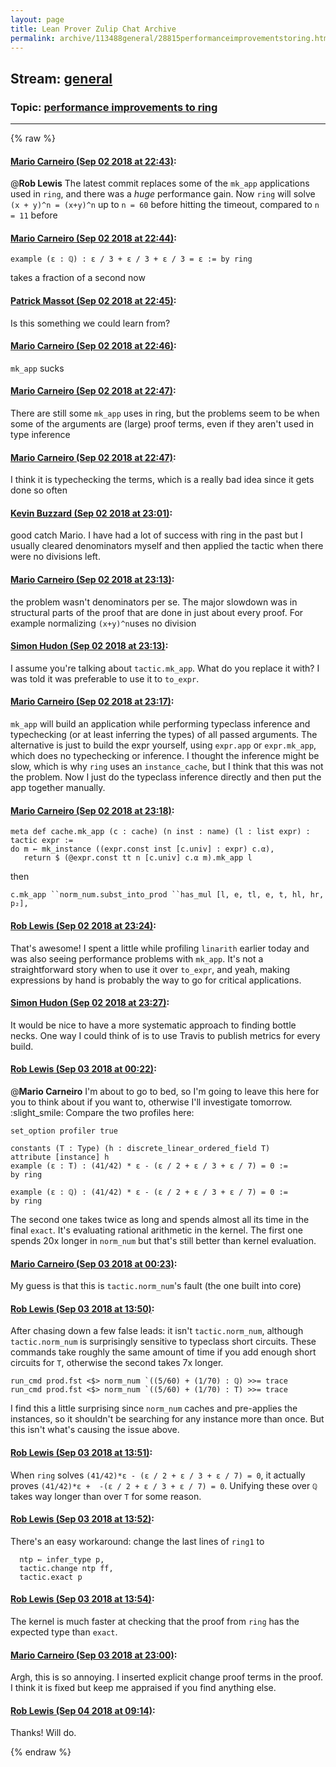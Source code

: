 ```yaml
---
layout: page
title: Lean Prover Zulip Chat Archive 
permalink: archive/113488general/28815performanceimprovementstoring.html
---
```


## Stream: [general](index.html)
### Topic: [performance improvements to ring](28815performanceimprovementstoring.html)

---


{% raw %}
#### [ Mario Carneiro (Sep 02 2018 at 22:43)](https://leanprover.zulipchat.com/#narrow/stream/113488-general/topic/performance%20improvements%20to%20ring/near/133227901):
@**Rob Lewis** The latest commit replaces some of the `mk_app` applications used in `ring`, and there was a *huge* performance gain. Now `ring` will solve `(x + y)^n = (x+y)^n` up to `n = 60` before hitting the timeout, compared to `n = 11` before

#### [ Mario Carneiro (Sep 02 2018 at 22:44)](https://leanprover.zulipchat.com/#narrow/stream/113488-general/topic/performance%20improvements%20to%20ring/near/133227944):
```
example (ε : ℚ) : ε / 3 + ε / 3 + ε / 3 = ε := by ring
```
takes a fraction of a second now

#### [ Patrick Massot (Sep 02 2018 at 22:45)](https://leanprover.zulipchat.com/#narrow/stream/113488-general/topic/performance%20improvements%20to%20ring/near/133227959):
Is this something we could learn from?

#### [ Mario Carneiro (Sep 02 2018 at 22:46)](https://leanprover.zulipchat.com/#narrow/stream/113488-general/topic/performance%20improvements%20to%20ring/near/133227997):
`mk_app` sucks

#### [ Mario Carneiro (Sep 02 2018 at 22:47)](https://leanprover.zulipchat.com/#narrow/stream/113488-general/topic/performance%20improvements%20to%20ring/near/133228008):
There are still some `mk_app` uses in ring, but the problems seem to be when some of the arguments are (large) proof terms, even if they aren't used in type inference

#### [ Mario Carneiro (Sep 02 2018 at 22:47)](https://leanprover.zulipchat.com/#narrow/stream/113488-general/topic/performance%20improvements%20to%20ring/near/133228011):
I think it is typechecking the terms, which is a really bad idea since it gets done so often

#### [ Kevin Buzzard (Sep 02 2018 at 23:01)](https://leanprover.zulipchat.com/#narrow/stream/113488-general/topic/performance%20improvements%20to%20ring/near/133228387):
good catch Mario. I have had a lot of success with ring in the past but I usually cleared denominators myself and then applied the tactic when there were no divisions left.

#### [ Mario Carneiro (Sep 02 2018 at 23:13)](https://leanprover.zulipchat.com/#narrow/stream/113488-general/topic/performance%20improvements%20to%20ring/near/133228677):
the problem wasn't denominators per se. The major slowdown was in structural parts of the proof that are done in just about every proof. For example normalizing `(x+y)^n`uses no division

#### [ Simon Hudon (Sep 02 2018 at 23:13)](https://leanprover.zulipchat.com/#narrow/stream/113488-general/topic/performance%20improvements%20to%20ring/near/133228678):
I assume you're talking about `tactic.mk_app`. What do you replace it with? I was told it was preferable to use it to `to_expr`.

#### [ Mario Carneiro (Sep 02 2018 at 23:17)](https://leanprover.zulipchat.com/#narrow/stream/113488-general/topic/performance%20improvements%20to%20ring/near/133228807):
`mk_app` will build an application while performing typeclass inference and typechecking (or at least inferring the types) of all passed arguments. The alternative is just to build the expr yourself, using `expr.app` or `expr.mk_app`, which does no typechecking or inference. I thought the inference might be slow, which is why `ring` uses an `instance_cache`, but I think that this was not the problem. Now I just do the typeclass inference directly and then put the app together manually.

#### [ Mario Carneiro (Sep 02 2018 at 23:18)](https://leanprover.zulipchat.com/#narrow/stream/113488-general/topic/performance%20improvements%20to%20ring/near/133228852):
```
meta def cache.mk_app (c : cache) (n inst : name) (l : list expr) : tactic expr :=
do m ← mk_instance ((expr.const inst [c.univ] : expr) c.α),
   return $ (@expr.const tt n [c.univ] c.α m).mk_app l
```
then
```
c.mk_app ``norm_num.subst_into_prod ``has_mul [l, e, tl, e, t, hl, hr, p₂],
```

#### [ Rob Lewis (Sep 02 2018 at 23:24)](https://leanprover.zulipchat.com/#narrow/stream/113488-general/topic/performance%20improvements%20to%20ring/near/133229004):
That's awesome! I spent a little while profiling `linarith` earlier today and was also seeing performance problems with `mk_app`. It's not a straightforward story when to use it over `to_expr`, and yeah, making expressions by hand is probably the way to go for critical applications.

#### [ Simon Hudon (Sep 02 2018 at 23:27)](https://leanprover.zulipchat.com/#narrow/stream/113488-general/topic/performance%20improvements%20to%20ring/near/133229060):
It would be nice to have a more systematic approach to finding bottle necks. One way I could think of is to use Travis to publish metrics for every build.

#### [ Rob Lewis (Sep 03 2018 at 00:22)](https://leanprover.zulipchat.com/#narrow/stream/113488-general/topic/performance%20improvements%20to%20ring/near/133230444):
@**Mario Carneiro** I'm about to go to bed, so I'm going to leave this here for you to think about if you want to, otherwise I'll investigate tomorrow. :slight_smile: Compare the two profiles here:
```lean
set_option profiler true

constants (T : Type) (h : discrete_linear_ordered_field T)
attribute [instance] h
example (ε : T) : (41/42) * ε - (ε / 2 + ε / 3 + ε / 7) = 0 :=
by ring

example (ε : ℚ) : (41/42) * ε - (ε / 2 + ε / 3 + ε / 7) = 0 :=
by ring
```
The second one takes twice as long and spends almost all its time in the final `exact`. It's evaluating rational arithmetic in the kernel. The first one spends 20x longer in `norm_num` but that's still better than kernel evaluation.

#### [ Mario Carneiro (Sep 03 2018 at 00:23)](https://leanprover.zulipchat.com/#narrow/stream/113488-general/topic/performance%20improvements%20to%20ring/near/133230451):
My guess is that this is `tactic.norm_num`'s fault (the one built into core)

#### [ Rob Lewis (Sep 03 2018 at 13:50)](https://leanprover.zulipchat.com/#narrow/stream/113488-general/topic/performance%20improvements%20to%20ring/near/133255709):
After chasing down a few false leads: it isn't `tactic.norm_num`, although `tactic.norm_num` is surprisingly sensitive to typeclass short circuits. These commands take roughly the same amount of time if you add enough short circuits for `T`, otherwise the second takes 7x longer.
```lean
run_cmd prod.fst <$> norm_num `((5/60) + (1/70) : ℚ) >>= trace
run_cmd prod.fst <$> norm_num `((5/60) + (1/70) : T) >>= trace
```
I find this a little surprising since `norm_num` caches and pre-applies the instances, so it shouldn't be searching for any instance more than once. But this isn't what's causing the issue above.

#### [ Rob Lewis (Sep 03 2018 at 13:51)](https://leanprover.zulipchat.com/#narrow/stream/113488-general/topic/performance%20improvements%20to%20ring/near/133255736):
When `ring` solves `(41/42)*ε - (ε / 2 + ε / 3 + ε / 7) = 0`, it actually proves `(41/42)*ε +  -(ε / 2 + ε / 3 + ε / 7) = 0`. Unifying these over `ℚ` takes way longer than over `T` for some reason.

#### [ Rob Lewis (Sep 03 2018 at 13:52)](https://leanprover.zulipchat.com/#narrow/stream/113488-general/topic/performance%20improvements%20to%20ring/near/133255823):
There's an easy workaround: change the last lines of `ring1` to 
```lean
  ntp ← infer_type p,
  tactic.change ntp ff,
  tactic.exact p
```

#### [ Rob Lewis (Sep 03 2018 at 13:54)](https://leanprover.zulipchat.com/#narrow/stream/113488-general/topic/performance%20improvements%20to%20ring/near/133255908):
The kernel is much faster at checking that the proof from `ring` has the expected type than `exact`.

#### [ Mario Carneiro (Sep 03 2018 at 23:00)](https://leanprover.zulipchat.com/#narrow/stream/113488-general/topic/performance%20improvements%20to%20ring/near/133278527):
Argh, this is so annoying. I inserted explicit change proof terms in the proof. I think it is fixed but keep me appraised if you find anything else.

#### [ Rob Lewis (Sep 04 2018 at 09:14)](https://leanprover.zulipchat.com/#narrow/stream/113488-general/topic/performance%20improvements%20to%20ring/near/133295842):
Thanks! Will do.


{% endraw %}
